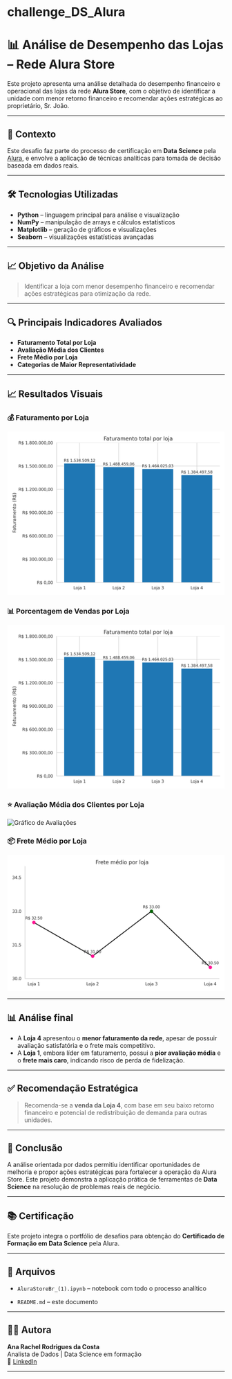 # challenge_DS_Alura

# 📊 Análise de Desempenho das Lojas – Rede Alura Store

Este projeto apresenta uma análise detalhada do desempenho financeiro e operacional das lojas da rede **Alura Store**, com o objetivo de identificar a unidade com menor retorno financeiro e recomendar ações estratégicas ao proprietário, Sr. João.

---

## 🧠 Contexto

Este desafio faz parte do processo de certificação em **Data Science** pela [Alura](https://www.alura.com.br/), e envolve a aplicação de técnicas analíticas para tomada de decisão baseada em dados reais.

---

## 🛠️ Tecnologias Utilizadas

- **Python** – linguagem principal para análise e visualização
- **NumPy** – manipulação de arrays e cálculos estatísticos
- **Matplotlib** – geração de gráficos e visualizações
- **Seaborn** – visualizações estatísticas avançadas

---

## 📈 Objetivo da Análise

> Identificar a loja com menor desempenho financeiro e recomendar ações estratégicas para otimização da rede.

---

## 🔍 Principais Indicadores Avaliados

- **Faturamento Total por Loja**
- **Avaliação Média dos Clientes**
- **Frete Médio por Loja**
- **Categorias de Maior Representatividade**

---

## 📈 Resultados Visuais

### 💰 Faturamento por Loja
![Gráfico de Faturamento](imagens/grafico_faturamento_lojas.png)

### 📊 Porcentagem de Vendas por Loja
![Gráfico de Porcentagem](imagens/grafico_porcentagem_lojas.png)

### ⭐ Avaliação Média dos Clientes por Loja
![Gráfico de Avaliações](imagens/grafico_avaliações_lojas.png)

### 📦 Frete Médio por Loja
![Gráfico de Frete](imagens/grafico_frete_lojas.png)

---


## 📊 Análise final

- A **Loja 4** apresentou o **menor faturamento da rede**, apesar de possuir avaliação satisfatória e o frete mais competitivo.
- A **Loja 1**, embora líder em faturamento, possui a **pior avaliação média** e o **frete mais caro**, indicando risco de perda de fidelização.

---

## ✅ Recomendação Estratégica

> Recomenda-se a **venda da Loja 4**, com base em seu baixo retorno financeiro e potencial de redistribuição de demanda para outras unidades.

---

## 📌 Conclusão

A análise orientada por dados permitiu identificar oportunidades de melhoria e propor ações estratégicas para fortalecer a operação da Alura Store. Este projeto demonstra a aplicação prática de ferramentas de **Data Science** na resolução de problemas reais de negócio.

---

## 📚 Certificação

Este projeto integra o portfólio de desafios para obtenção do **Certificado de Formação em Data Science** pela Alura.

---

## 📎 Arquivos

- `AluraStoreBr_(1).ipynb` – notebook com todo o processo analítico

- `README.md` – este documento

---

## 👩‍💻 Autora

**Ana Rachel Rodrigues da Costa**  
Analista de Dados | Data Science em formação  
🔗 [LinkedIn](https://www.linkedin.com/in/ana-rachel-rodrigues-da-costa-analista-de-dados/)

---
